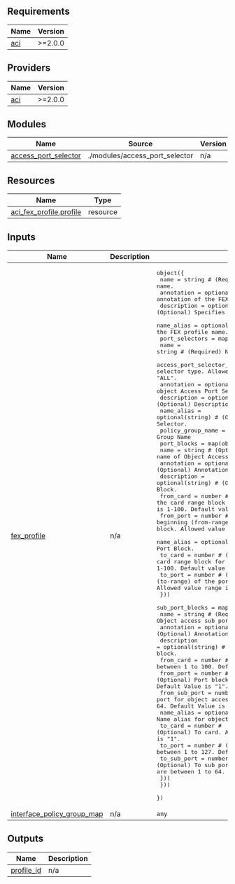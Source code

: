 <!-- BEGIN_TF_DOCS -->
## Requirements

| Name | Version |
|------|---------|
| <a name="requirement_aci"></a> [aci](#requirement\_aci) | >=2.0.0 |

## Providers

| Name | Version |
|------|---------|
| <a name="provider_aci"></a> [aci](#provider\_aci) | >=2.0.0 |

## Modules

| Name | Source | Version |
|------|--------|---------|
| <a name="module_access_port_selector"></a> [access\_port\_selector](#module\_access\_port\_selector) | ./modules/access_port_selector | n/a |

## Resources

| Name | Type |
|------|------|
| [aci_fex_profile.profile](https://registry.terraform.io/providers/CiscoDevNet/aci/latest/docs/resources/fex_profile) | resource |

## Inputs

| Name | Description | Type | Default | Required |
|------|-------------|------|---------|:--------:|
| <a name="input_fex_profile"></a> [fex\_profile](#input\_fex\_profile) | n/a | <pre>object({<br>    name        = string # (Required) The FEX profile name.<br>    annotation  = optional(string) # (Optional) Specifies the annotation of the FEX profile name.<br>    description = optional(string) # (Optional) Specifies the description of the FEX profile name.<br>    name_alias  = optional(string) # (Optional) Specifies the alias name of the FEX profile name.<br>    port_selectors = map(object({<br>      name                      = string # (Required) Name of Object Access Port Selector.<br>      access_port_selector_type = optional(string) # (Required) The host port selector type. Allowed values are "ALL" and "range". Default is "ALL".<br>      annotation                = optional(string) # (Optional) Annotation for object Access Port Selector.<br>      description               = optional(string) # (Optional) Description for object Access Port Selector.<br>      name_alias                = optional(string) # (Optional) Name alias for object Access Port Selector.<br>      policy_group_name         = optional(string) # Interface Policy Group Name<br>      port_blocks = map(object({<br>        name        = string # (Optional) name of Object Access Port Block.<br>        annotation  = optional(string) # (Optional) Annotation for object Access Port Block.<br>        description = optional(string) # (Optional) Description for object Access Port Block.<br>        from_card   = number # (Optional) The beginning (from-range) of the card range block for the leaf access port block. Allowed value range is 1-100. Default value is "1".<br>        from_port   = number # (Optional) The beginning (from-range) of the port range block for the leaf access port block. Allowed value range is 1-127. Default value is "1".<br>        name_alias  = optional(string) # (Optional) Name alias for object Access Port Block.<br>        to_card     = number # (Optional) The end (to-range) of the card range block for the leaf access port block. Allowed value range is 1-100. Default value is "1".<br>        to_port     = number # (Optional) The end (to-range) of the port range block for the leaf access port block. Allowed value range is 1-127. Default value is "1".<br>      }))<br>      sub_port_blocks = map(object({<br>        name          = string # (Required) Name of Object access sub port block.<br>        annotation    = optional(string) # (Optional) Annotation for object access sub port block.<br>        description   = optional(string) # (Optional) Description for object access sub port block.<br>        from_card     = number # (Optional) From card. Allowed Values are between 1 to 100. Default Value is "1".<br>        from_port     = number # (Optional) Port block from port Allowed Values are between 1 to 127. Default Value is "1".<br>        from_sub_port = number # (Optional) From sub port for object access sub port block. Allowed Values are between 1 to 64. Default Value is "1".<br>        name_alias    = optional(string) # (Optional) Name alias for object access sub port block.<br>        to_card       = number # (Optional) To card. Allowed Values are between 1 to 100. Default Value is "1".<br>        to_port       = number # (Optional) To port. Allowed Values are between 1 to 127. Default Value is "1".<br>        to_sub_port   = number # (Optional) To sub port for object access sub port block. Allowed Values are between 1 to 64. Default Value is "1".<br>      }))<br>    }))<br>  })</pre> | n/a | yes |
| <a name="input_interface_policy_group_map"></a> [interface\_policy\_group\_map](#input\_interface\_policy\_group\_map) | n/a | `any` | n/a | yes |

## Outputs

| Name | Description |
|------|-------------|
| <a name="output_profile_id"></a> [profile\_id](#output\_profile\_id) | n/a |
<!-- END_TF_DOCS -->